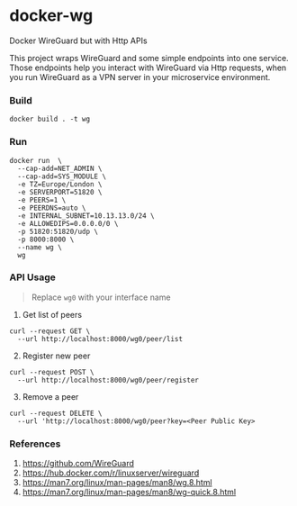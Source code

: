 # docker-wg
Docker WireGuard but with Http APIs

This project wraps WireGuard and some simple endpoints into one service.  
Those endpoints help you interact with WireGuard via Http requests,
when you run WireGuard as a VPN server in your microservice environment.


### Build
```shell
docker build . -t wg
```

### Run
```shell
docker run  \
  --cap-add=NET_ADMIN \
  --cap-add=SYS_MODULE \
  -e TZ=Europe/London \
  -e SERVERPORT=51820 \
  -e PEERS=1 \
  -e PEERDNS=auto \
  -e INTERNAL_SUBNET=10.13.13.0/24 \
  -e ALLOWEDIPS=0.0.0.0/0 \
  -p 51820:51820/udp \
  -p 8000:8000 \
  --name wg \
  wg
```

### API Usage
> Replace `wg0` with your interface name
1. Get list of peers
```shell
curl --request GET \
  --url http://localhost:8000/wg0/peer/list
```

2. Register new peer
```shell
curl --request POST \
  --url http://localhost:8000/wg0/peer/register
```

3. Remove a peer
```shell
curl --request DELETE \
  --url 'http://localhost:8000/wg0/peer?key=<Peer Public Key>
```

### References
1. https://github.com/WireGuard
2. https://hub.docker.com/r/linuxserver/wireguard
3. https://man7.org/linux/man-pages/man8/wg.8.html
4. https://man7.org/linux/man-pages/man8/wg-quick.8.html